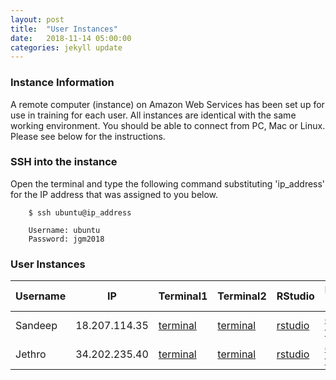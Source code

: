 ```yaml
---
layout: post
title:  "User Instances"
date:   2018-11-14 05:00:00
categories: jekyll update
---
```


### Instance Information

A remote computer (instance) on Amazon Web Services has been set up for use in training for each user. All instances are identical with the same working environment. You should be able to connect from PC, Mac or Linux. Please see below for the instructions.

### SSH into the instance

Open the terminal and type the following command substituting 'ip_address' for the IP address that was assigned to you below.

        $ ssh ubuntu@ip_address

        Username: ubuntu
        Password: jgm2018


### User Instances

Username  |  IP             |  Terminal1                                                                     |  Terminal2                                                                     |  RStudio                                                          |  Download Files
----------|-----------------|--------------------------------------------------------------------------------|--------------------------------------------------------------------------------|-------------------------------------------------------------------|-------------------------------------------------------------------
Sandeep   |  18.207.114.35  |  <a href='http://18.207.114.35:8888/terminals/1' target='_blank'>terminal</a>  |  <a href='http://18.207.114.35:8888/terminals/2' target='_blank'>terminal</a>  |  <a href='http://18.207.114.35:8787' target='_blank'>rstudio</a>  |  <a href='http://18.207.114.35' target='_blank'>download files</a>
Jethro    |  34.202.235.40  |  <a href='http://34.202.235.40:8888/terminals/1' target='_blank'>terminal</a>  |  <a href='http://34.202.235.40:8888/terminals/2' target='_blank'>terminal</a>  |  <a href='http://34.202.235.40:8787' target='_blank'>rstudio</a>  |  <a href='http://34.202.235.40' target='_blank'>download files</a>

